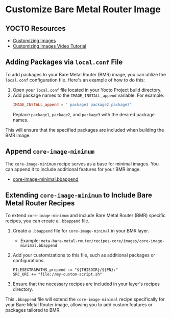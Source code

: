 # Customize Bare Metal Router Image

## YOCTO Resources

- [Customizing Images](https://docs.yoctoproject.org/dev/dev-manual/customizing-images.html)
- [Customizing Images Video Tutorial](https://www.youtube.com/watch?v=8BIGDRJzZCY)

## Adding Packages via `local.conf` File

To add packages to your Bare Metal Router (BMR) image, you can utilize the `local.conf` configuration file. Here's an example of how to do this:

1. Open your `local.conf` file located in your Yocto Project build directory.
2. Add package names to the `IMAGE_INSTALL_append` variable. For example:
   ```conf
   IMAGE_INSTALL_append = " package1 package2 package3"
   ```
   Replace `package1`, `package2`, and `package3` with the desired package names.

This will ensure that the specified packages are included when building the BMR image.

## Append `core-image-minimum`

The `core-image-minimum` recipe serves as a base for minimal images. You can append it to include additional features for your BMR image.

- [core-image-minimal.bbappend](../poky/meta-bare-metal-router/recipes-core/images/core-image-minimal.bbappend)

## Extending `core-image-minimum` to Include Bare Metal Router Recipes

To extend `core-image-minimum` and include Bare Metal Router (BMR) specific recipes, you can create a `.bbappend` file.

1. Create a `.bbappend` file for `core-image-minimal` in your BMR layer.
   - Example: `meta-bare-metal-router/recipes-core/images/core-image-minimal.bbappend`

2. Add your customizations to this file, such as additional packages or configurations.
   ```bb
   FILESEXTRAPATHS_prepend := "${THISDIR}/${PN}:"
   SRC_URI += "file://my-custom-script.sh"
   ```

3. Ensure that the necessary recipes are included in your layer's recipes directory.

This `.bbappend` file will extend the `core-image-minimal` recipe specifically for your Bare Metal Router image, allowing you to add custom features or packages tailored to BMR.
